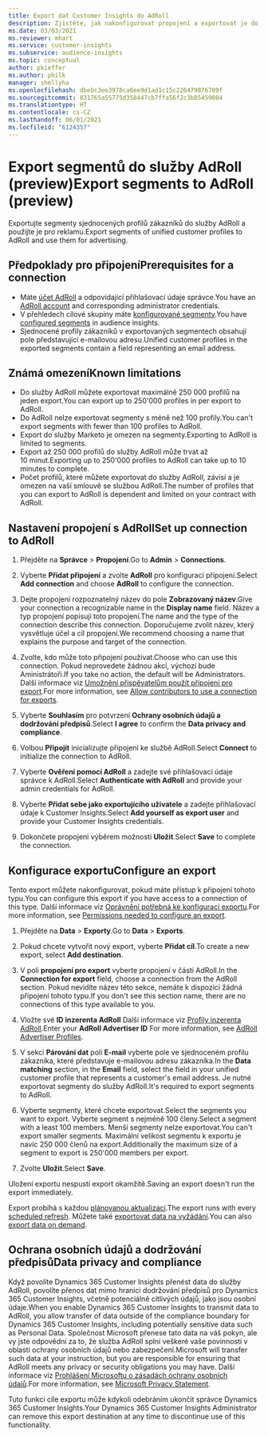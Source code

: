 ```yaml
---
title: Export dat Customer Insights do AdRoll
description: Zjistěte, jak nakonfigurovat propojení a exportovat je do AdRoll.
ms.date: 03/03/2021
ms.reviewer: mhart
ms.service: customer-insights
ms.subservice: audience-insights
ms.topic: conceptual
author: pkieffer
ms.author: philk
manager: shellyha
ms.openlocfilehash: dbebc3ee3978ca6ee9d1ad1c15c226479876709f
ms.sourcegitcommit: 831765a55775d358447cb7ffa56f2c3b85459084
ms.translationtype: HT
ms.contentlocale: cs-CZ
ms.lasthandoff: 06/01/2021
ms.locfileid: "6124357"
---
```

# <a name="export-segments-to-adroll-preview"></a><span data-ttu-id="01a16-103">Export segmentů do služby AdRoll (preview)</span><span class="sxs-lookup"><span data-stu-id="01a16-103">Export segments to AdRoll (preview)</span></span>

<span data-ttu-id="01a16-104">Exportujte segmenty sjednocených profilů zákazníků do služby AdRoll a použijte je pro reklamu.</span><span class="sxs-lookup"><span data-stu-id="01a16-104">Export segments of unified customer profiles to AdRoll and use them for advertising.</span></span> 

## <a name="prerequisites-for-a-connection"></a><span data-ttu-id="01a16-105">Předpoklady pro připojení</span><span class="sxs-lookup"><span data-stu-id="01a16-105">Prerequisites for a connection</span></span>

-   <span data-ttu-id="01a16-106">Máte [účet AdRoll](https://www.adroll.com/) a odpovídající přihlašovací údaje správce.</span><span class="sxs-lookup"><span data-stu-id="01a16-106">You have an [AdRoll account](https://www.adroll.com/) and corresponding administrator credentials.</span></span>
-   <span data-ttu-id="01a16-107">V přehledech cílové skupiny máte [konfigurované segmenty](segments.md).</span><span class="sxs-lookup"><span data-stu-id="01a16-107">You have [configured segments](segments.md) in audience insights.</span></span>
-   <span data-ttu-id="01a16-108">Sjednocené profily zákazníků v exportovaných segmentech obsahují pole představující e-mailovou adresu.</span><span class="sxs-lookup"><span data-stu-id="01a16-108">Unified customer profiles in the exported segments contain a field representing an email address.</span></span>

## <a name="known-limitations"></a><span data-ttu-id="01a16-109">Známá omezení</span><span class="sxs-lookup"><span data-stu-id="01a16-109">Known limitations</span></span>

- <span data-ttu-id="01a16-110">Do služby AdRoll můžete exportovat maximálně 250 000 profilů na jeden export.</span><span class="sxs-lookup"><span data-stu-id="01a16-110">You can export up to 250'000 profiles in per export to AdRoll.</span></span>
- <span data-ttu-id="01a16-111">Do AdRoll nelze exportovat segmenty s méně než 100 profily.</span><span class="sxs-lookup"><span data-stu-id="01a16-111">You can't export segments with fewer than 100 profiles to AdRoll.</span></span> 
- <span data-ttu-id="01a16-112">Export do služby Marketo je omezen na segmenty.</span><span class="sxs-lookup"><span data-stu-id="01a16-112">Exporting to AdRoll is limited to segments.</span></span>
- <span data-ttu-id="01a16-113">Export až 250 000 profilů do služby AdRoll může trvat až 10 minut.</span><span class="sxs-lookup"><span data-stu-id="01a16-113">Exporting up to 250'000 profiles to AdRoll can take up to 10 minutes to complete.</span></span> 
- <span data-ttu-id="01a16-114">Počet profilů, které můžete exportovat do služby AdRoll, závisí a je omezen na vaší smlouvě se službou AdRoll.</span><span class="sxs-lookup"><span data-stu-id="01a16-114">The number of profiles that you can export to AdRoll is dependent and limited on your contract with AdRoll.</span></span>

## <a name="set-up-connection-to-adroll"></a><span data-ttu-id="01a16-115">Nastavení propojení s AdRoll</span><span class="sxs-lookup"><span data-stu-id="01a16-115">Set up connection to AdRoll</span></span>

1. <span data-ttu-id="01a16-116">Přejděte na **Správce** > **Propojení**.</span><span class="sxs-lookup"><span data-stu-id="01a16-116">Go to **Admin** > **Connections**.</span></span>

1. <span data-ttu-id="01a16-117">Vyberte **Přidat připojení** a zvolte **AdRoll** pro konfiguraci připojení.</span><span class="sxs-lookup"><span data-stu-id="01a16-117">Select **Add connection** and choose **AdRoll** to configure the connection.</span></span>

1. <span data-ttu-id="01a16-118">Dejte propojení rozpoznatelný název do pole **Zobrazovaný název**.</span><span class="sxs-lookup"><span data-stu-id="01a16-118">Give your connection a recognizable name in the **Display name** field.</span></span> <span data-ttu-id="01a16-119">Název a typ propojení popisují toto propojení.</span><span class="sxs-lookup"><span data-stu-id="01a16-119">The name and the type of the connection describe this connection.</span></span> <span data-ttu-id="01a16-120">Doporučujeme zvolit název, který vysvětluje účel a cíl propojení.</span><span class="sxs-lookup"><span data-stu-id="01a16-120">We recommend choosing a name that explains the purpose and target of the connection.</span></span>

1. <span data-ttu-id="01a16-121">Zvolte, kdo může toto připojení používat.</span><span class="sxs-lookup"><span data-stu-id="01a16-121">Choose who can use this connection.</span></span> <span data-ttu-id="01a16-122">Pokud neprovedete žádnou akci, výchozí bude Aministrátoři.</span><span class="sxs-lookup"><span data-stu-id="01a16-122">If you take no action, the default will be Administrators.</span></span> <span data-ttu-id="01a16-123">Další informace viz [Umožnění přispěvatelům použít připojení pro export](connections.md#allow-contributors-to-use-a-connection-for-exports).</span><span class="sxs-lookup"><span data-stu-id="01a16-123">For more information, see [Allow contributors to use a connection for exports](connections.md#allow-contributors-to-use-a-connection-for-exports).</span></span>

1. <span data-ttu-id="01a16-124">Vyberte **Souhlasím** pro potvrzení **Ochrany osobních údajů a dodržování předpisů**.</span><span class="sxs-lookup"><span data-stu-id="01a16-124">Select **I agree** to confirm the **Data privacy and compliance**.</span></span>

1. <span data-ttu-id="01a16-125">Volbou **Připojit** inicializujte připojení ke službě AdRoll.</span><span class="sxs-lookup"><span data-stu-id="01a16-125">Select **Connect** to initialize the connection to AdRoll.</span></span>

1. <span data-ttu-id="01a16-126">Vyberte **Ověření pomocí AdRoll** a zadejte své přihlašovací údaje správce k AdRoll.</span><span class="sxs-lookup"><span data-stu-id="01a16-126">Select **Authenticate with AdRoll** and provide your admin credentials for AdRoll.</span></span> 

1. <span data-ttu-id="01a16-127">Vyberte **Přidat sebe jako exportujícího uživatele** a zadejte přihlašovací údaje k Customer Insights.</span><span class="sxs-lookup"><span data-stu-id="01a16-127">Select **Add yourself as export user** and provide your Customer Insights credentials.</span></span>

1. <span data-ttu-id="01a16-128">Dokončete propojení výběrem možnosti **Uložit**.</span><span class="sxs-lookup"><span data-stu-id="01a16-128">Select **Save** to complete the connection.</span></span>

## <a name="configure-an-export"></a><span data-ttu-id="01a16-129">Konfigurace exportu</span><span class="sxs-lookup"><span data-stu-id="01a16-129">Configure an export</span></span>

<span data-ttu-id="01a16-130">Tento export můžete nakonfigurovat, pokud máte přístup k připojení tohoto typu.</span><span class="sxs-lookup"><span data-stu-id="01a16-130">You can configure this export if you have access to a connection of this type.</span></span> <span data-ttu-id="01a16-131">Další informace viz [Oprávnění potřebná ke konfiguraci exportu](export-destinations.md#set-up-a-new-export).</span><span class="sxs-lookup"><span data-stu-id="01a16-131">For more information, see [Permissions needed to configure an export](export-destinations.md#set-up-a-new-export).</span></span>

1. <span data-ttu-id="01a16-132">Přejděte na **Data** > **Exporty**.</span><span class="sxs-lookup"><span data-stu-id="01a16-132">Go to **Data** > **Exports**.</span></span>

1. <span data-ttu-id="01a16-133">Pokud chcete vytvořit nový export, vyberte **Přidat cíl**.</span><span class="sxs-lookup"><span data-stu-id="01a16-133">To create a new export, select **Add destination**.</span></span>

1. <span data-ttu-id="01a16-134">V poli **propojení pro export** vyberte propojení v části AdRoll.</span><span class="sxs-lookup"><span data-stu-id="01a16-134">In the **Connection for export** field, choose a connection from the AdRoll section.</span></span> <span data-ttu-id="01a16-135">Pokud nevidíte název této sekce, nemáte k dispozici žádná připojení tohoto typu.</span><span class="sxs-lookup"><span data-stu-id="01a16-135">If you don't see this section name, there are no connections of this type available to you.</span></span>

1. <span data-ttu-id="01a16-136">Vložte své **ID inzerenta AdRoll** Další informace viz [Profily inzerenta AdRoll](https://help.adroll.com/hc/articles/212011838-Advertiser-Profiles).</span><span class="sxs-lookup"><span data-stu-id="01a16-136">Enter your **AdRoll Advertiser ID** For more information, see [AdRoll Advertiser Profiles](https://help.adroll.com/hc/articles/212011838-Advertiser-Profiles).</span></span>

3. <span data-ttu-id="01a16-137">V sekci **Párování dat** poli **E-mail** vyberte pole ve sjednoceném profilu zákazníka, které představuje e-mailovou adresu zákazníka.</span><span class="sxs-lookup"><span data-stu-id="01a16-137">In the **Data matching** section, in the **Email** field, select the field in your unified customer profile that represents a customer's email address.</span></span> <span data-ttu-id="01a16-138">Je nutné exportovat segmenty do služby AdRoll.</span><span class="sxs-lookup"><span data-stu-id="01a16-138">It's required to export segments to AdRoll.</span></span>

1. <span data-ttu-id="01a16-139">Vyberte segmenty, které chcete exportovat.</span><span class="sxs-lookup"><span data-stu-id="01a16-139">Select the segments you want to export.</span></span> <span data-ttu-id="01a16-140">Vyberte segment s nejméně 100 členy.</span><span class="sxs-lookup"><span data-stu-id="01a16-140">Select a segment with a least 100 members.</span></span> <span data-ttu-id="01a16-141">Menší segmenty nelze exportovat.</span><span class="sxs-lookup"><span data-stu-id="01a16-141">You can't export smaller segments.</span></span> <span data-ttu-id="01a16-142">Maximální velikost segmentu k exportu je navíc 250 000 členů na export.</span><span class="sxs-lookup"><span data-stu-id="01a16-142">Additionally the maximum size of a segment to export is 250'000 members per export.</span></span> 

1. <span data-ttu-id="01a16-143">Zvolte **Uložit**.</span><span class="sxs-lookup"><span data-stu-id="01a16-143">Select **Save**.</span></span>

<span data-ttu-id="01a16-144">Uložení exportu nespustí export okamžitě.</span><span class="sxs-lookup"><span data-stu-id="01a16-144">Saving an export doesn't run the export immediately.</span></span>

<span data-ttu-id="01a16-145">Export probíhá s každou [plánovanou aktualizací](system.md#schedule-tab).</span><span class="sxs-lookup"><span data-stu-id="01a16-145">The export runs with every [scheduled refresh](system.md#schedule-tab).</span></span> <span data-ttu-id="01a16-146">Můžete také [exportovat data na vyžádání](export-destinations.md#run-exports-on-demand).</span><span class="sxs-lookup"><span data-stu-id="01a16-146">You can also [export data on demand](export-destinations.md#run-exports-on-demand).</span></span> 


## <a name="data-privacy-and-compliance"></a><span data-ttu-id="01a16-147">Ochrana osobních údajů a dodržování předpisů</span><span class="sxs-lookup"><span data-stu-id="01a16-147">Data privacy and compliance</span></span>

<span data-ttu-id="01a16-148">Když povolíte Dynamics 365 Customer Insights přenést data do služby AdRoll, povolíte přenos dat mimo hranici dodržování předpisů pro Dynamics 365 Customer Insights, včetně potenciálně citlivých údajů, jako jsou osobní údaje.</span><span class="sxs-lookup"><span data-stu-id="01a16-148">When you enable Dynamics 365 Customer Insights to transmit data to AdRoll, you allow transfer of data outside of the compliance boundary for Dynamics 365 Customer Insights, including potentially sensitive data such as Personal Data.</span></span> <span data-ttu-id="01a16-149">Společnost Microsoft přenese tato data na váš pokyn, ale vy jste odpovědní za to, že služba AdRoll splní veškeré vaše povinnosti v oblasti ochrany osobních údajů nebo zabezpečení.</span><span class="sxs-lookup"><span data-stu-id="01a16-149">Microsoft will transfer such data at your instruction, but you are responsible for ensuring that AdRoll meets any privacy or security obligations you may have.</span></span> <span data-ttu-id="01a16-150">Další informace viz [Prohlášení Microsoftu o zásadách ochrany osobních údajů](https://go.microsoft.com/fwlink/?linkid=396732).</span><span class="sxs-lookup"><span data-stu-id="01a16-150">For more information, see [Microsoft Privacy Statement](https://go.microsoft.com/fwlink/?linkid=396732).</span></span>

<span data-ttu-id="01a16-151">Tuto funkci cíle exportu může kdykoli odebráním ukončit správce Dynamics 365 Customer Insights.</span><span class="sxs-lookup"><span data-stu-id="01a16-151">Your Dynamics 365 Customer Insights Administrator can remove this export destination at any time to discontinue use of this functionality.</span></span>
